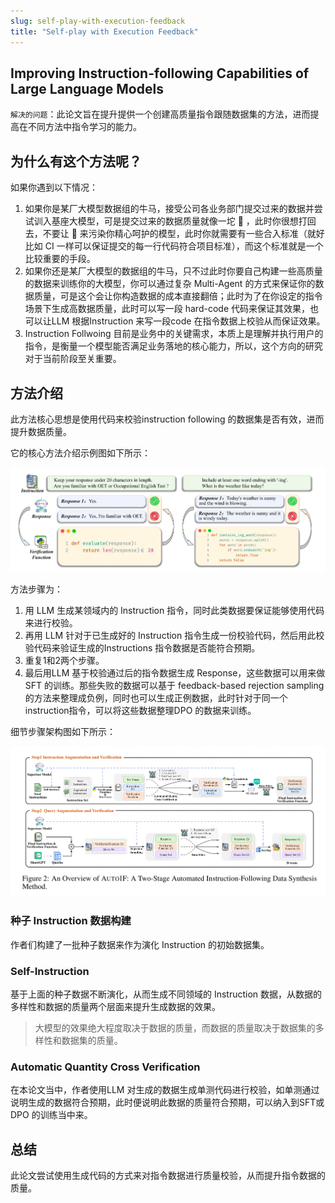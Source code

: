 ```yaml
---
slug: self-play-with-execution-feedback
title: "Self-play with Execution Feedback"
---
```



## Improving Instruction-following Capabilities of Large Language Models

`解决的问题`：此论文旨在提升提供一个创建高质量指令跟随数据集的方法，进而提高在不同方法中指令学习的能力。

## 为什么有这个方法呢？

如果你遇到以下情况：
1. 如果你是某厂大模型数据组的牛马，接受公司各业务部门提交过来的数据并尝试训入基座大模型，可是提交过来的数据质量就像一坨 💩 ，此时你很想打回去，不要让 💩 来污染你精心呵护的模型，此时你就需要有一些合入标准（就好比如 CI 一样可以保证提交的每一行代码符合项目标准），而这个标准就是一个比较重要的手段。
2. 如果你还是某厂大模型的数据组的牛马，只不过此时你要自己构建一些高质量的数据来训练你的大模型，你可以通过复杂 Multi-Agent 的方式来保证你的数据质量，可是这个会让你构造数据的成本直接翻倍；此时为了在你设定的指令场景下生成高数据质量，此时可以写一段 hard-code 代码来保证其效果，也可以让LLM 根据Instruction 来写一段code 在指令数据上校验从而保证效果。
3. Instruction Follwoing 目前是业务中的关键需求，本质上是理解并执行用户的指令，是衡量一个模型能否满足业务落地的核心能力，所以，这个方向的研究对于当前阶段至关重要。

## 方法介绍

此方法核心思想是使用代码来校验instruction following 的数据集是否有效，进而提升数据质量。

它的核心方法介绍示例图如下所示：

![Self-Play Evaluation](./imgs/self-play-evluation-auto-instruction-following.png)

方法步骤为：
1. 用 LLM 生成某领域内的 Instruction 指令，同时此类数据要保证能够使用代码来进行校验。
2. 再用 LLM 针对于已生成好的 Instruction 指令生成一份校验代码，然后用此校验代码来验证生成的Instructions 指令数据是否能符合预期。
3. 重复1和2两个步骤。
4. 最后用LLM 基于校验通过后的指令数据生成 Response，这些数据可以用来做SFT 的训练。那些失败的数据可以基于 feedback-based rejection sampling 的方法来整理成负例，同时也可以生成正例数据，此时针对于同一个instruction指令，可以将这些数据整理DPO 的数据来训练。

细节步骤架构图如下所示：

![alt text](./imgs/self-play-evluation-auto-instruction-following-structure.png)


### 种子 Instruction 数据构建

作者们构建了一批种子数据来作为演化 Instruction 的初始数据集。

### Self-Instruction

基于上面的种子数据不断演化，从而生成不同领域的 Instruction 数据，从数据的多样性和数据的质量两个层面来提升生成数据的效果。

> 大模型的效果绝大程度取决于数据的质量，而数据的质量取决于数据集的多样性和数据集的质量。

### Automatic Quantity Cross Verification

在本论文当中，作者使用LLM 对生成的数据生成单测代码进行校验，如单测通过说明生成的数据符合预期，此时便说明此数据的质量符合预期，可以纳入到SFT或DPO 的训练当中来。

## 总结

此论文尝试使用生成代码的方式来对指令数据进行质量校验，从而提升指令数据的质量。